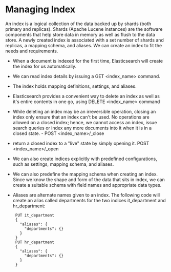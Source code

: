 # Managing Index

An index is a logical collection of the data backed up by shards (both primary and replicas). Shards (Apache Lucene instances) are the software components that help store data in memory as well as flush to the data store. A newly created index is associated with a set number of shards and replicas, a mapping schema, and aliases. We can create an index to fit the needs and requirements.

- When a document is indexed for the first time, Elasticsearch will create the index for us automatically.
- We can read index details by issuing a GET <index_name> command.
- The index holds mapping definitions, settings, and aliases.
- Elasticsearch provides a convenient way to delete an index as well as it's entire contents in one go, using DELETE <index_name> command
- While deleting an index may be an irreversible operation, closing an index only ensure that an index can't be used. No operations are allowed on a closed index; hence, we cannot access an index, issue search queries or index any more documents into it when it is in a closed state. - POST <index_name>/_close
-  return a closed index to a "live" state by simply opening it. POST <index_name>/_open
-  We can also create indices explicitly with predefined configurations, such as settings, mapping schema, and aliases.
-  We can also predefine the mapping schema when creating an index. Since we know the shape and form of the data that sits in index, we can create a suitable schema with field names and appropriate data types.
-  Aliases are alternate names given to an index. The following code will create an alias called departments for the two indices it_department and hr_department:

        PUT it_department
        {
          "aliases": {
            "departments": {}
          }
        }
        PUT hr_department
        {
          "aliases": {
            "departments": {}
          }
        }

